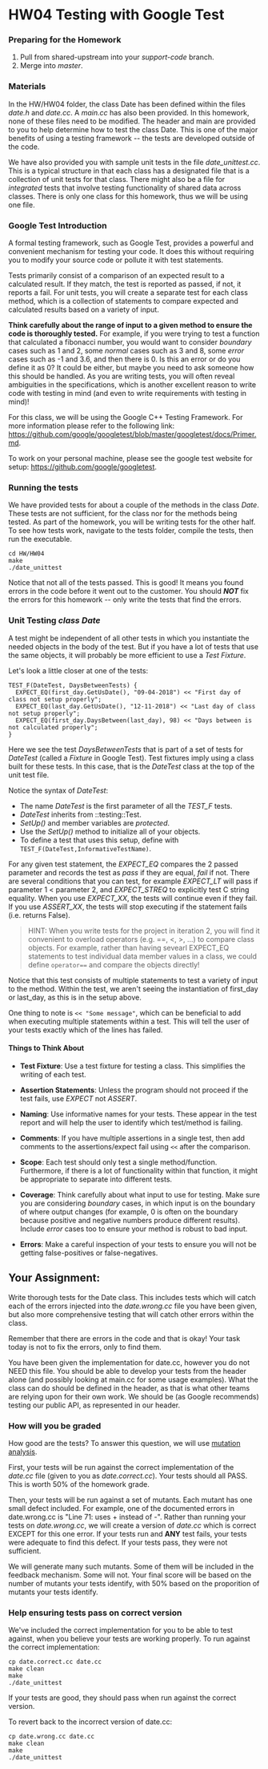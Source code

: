# HW04 Testing with Google Test

### Preparing for the Homework

1.  Pull from shared-upstream into your _support-code_ branch.
2.  Merge into _master_.

### Materials

In the HW/HW04 folder, the class Date has been defined within the files _date.h_ and _date.cc_. A _main.cc_ has also been provided. In this homework, none of these files need to be modified. The header and main are provided to you to help determine how to test the class Date. This is one of the major benefits of using a testing framework -- the tests are developed outside of the code.

We have also provided you with sample unit tests in the file _date_unittest.cc_. This is a typical structure in that each class has a designated file that is a collection of unit tests for that class. There might also be a file for _integrated_ tests that involve testing functionality of shared data across classes. There is only one class for this homework, thus we will be using one file.

### Google Test Introduction

A formal testing framework, such as Google Test, provides a powerful and convenient mechanism for testing your code. It does this without requiring you to modify your source code or pollute it with test statements.

Tests primarily consist of a comparison of an expected result to a calculated result. If they match, the test is reported as passed, if not, it reports a fail. For unit tests, you will create a separate test for each class method, which is a collection of statements to compare expected and calculated results based on a variety of input.

**Think carefully about the range of input to a given method to ensure the code is thoroughly tested.** For example, if you were trying to test a function that calculated a fibonacci number, you would want to consider _boundary_ cases such as 1 and 2, some _normal_ cases such as 3 and 8, some _error_ cases such as -1 and 3.6, and then there is 0. Is this an error or do you define it as 0? It could be either, but maybe you need to ask someone how this should be handled. As you are writing tests, you will often reveal ambiguities in the specifications, which is another excellent reason to write code with testing in mind (and even to write requirements with testing in mind)!

For this class, we will be using the Google C++ Testing Framework. For more information please refer to the following link:
https://github.com/google/googletest/blob/master/googletest/docs/Primer.md.

To work on your personal machine, please see the google test website for setup: https://github.com/google/googletest.

### Running the tests

We have provided tests for about a couple of the methods in the class _Date_. These tests are not sufficient, for the class nor for the methods being tested. As part of the homework, you will be writing tests for the other half. To see how tests work, navigate to the tests folder, compile the tests, then run the executable.

```
cd HW/HW04
make
./date_unittest
```

Notice that not all of the tests passed. This is good! It means you found errors in the code before it went out to the customer. You should **_NOT_** fix the errors for this homework -- only write the tests that find the errors.

### Unit Testing <i>class Date</i>

A test might be independent of all other tests in which you instantiate the needed objects in the body of the test. But if you have a lot of tests that use the same objects, it will probably be more efficient to use a _Test Fixture_.

Let's look a little closer at one of the tests:

```
TEST_F(DateTest, DaysBetweenTests) {
  EXPECT_EQ(first_day.GetUsDate(), "09-04-2018") << "First day of class not setup properly";
  EXPECT_EQ(last_day.GetUsDate(), "12-11-2018") << "Last day of class not setup properly";
  EXPECT_EQ(first_day.DaysBetween(last_day), 98) << "Days between is not calculated properly";
}
```

Here we see the test _DaysBetweenTests_ that is part of a set of tests for _DateTest_ (called a _Fixture_ in Google Test). Test fixtures imply using a class built for these tests. In this case, that is the _DateTest_ class at the top of the unit test file. 

Notice the syntax of _DateTest_:
- The name _DateTest_ is the first parameter of all the _TEST_F_ tests.
- _DateTest_ inherits from ::testing::Test.
- _SetUp()_ and member variables are _protected_.
- Use the _SetUp()_ method to initialize all of your objects.
- To define a test that uses this setup, define with `TEST_F(DateTest,InformativeTestName)`.

For any given test statement, the _EXPECT_EQ_ compares the 2 passed parameter and records the test as _pass_ if they are equal, _fail_ if not. There are several conditions that you can test, for example _EXPECT_LT_ will pass if parameter 1 < parameter 2, and _EXPECT_STREQ_ to explicitly test C string equality. When you use _EXPECT_XX_, the tests will continue even if they fail. If you use _ASSERT_XX_, the tests will stop executing if the statement fails (i.e. returns False).

>HINT: When you write tests for the project in iteration 2, you will find it convenient to overload operators (e.g. ==, <, >, ...) to compare class objects. For example, rather than having sevearl EXPECT_EQ statements to test individual data member values in a class, we could define `operator==` and compare the objects directly!

Notice that this test consists of multiple statements to test a variety of input to the method. Within the test, we aren't seeing the instantiation of first_day or last_day, as this is in the setup above. 

One thing to note is `<< "Some message"`, which can be beneficial to add when executing multiple statements within a test. This will tell the user of your tests exactly which of the lines has failed.


#### Things to Think About

- **Test Fixture**: Use a test fixture for testing a class. This simplifies the writing of each test.

- **Assertion Statements**: Unless the program should not proceed if the test fails, use _EXPECT_ not _ASSERT_.

- **Naming**: Use informative names for your tests. These appear in the test report and will help the user to identify which test/method is failing.

- **Comments**: If you have multiple assertions in a single test, then add comments to the assertions/expect fail using `<<` after the comparison.

- **Scope**:  Each test should only test a single method/function. Furthermore, if there is a lot of functionality within that function, it might be appropriate to separate into different tests.

- **Coverage**: Think carefully about what input to use for testing. Make sure you are considering _boundary_ cases, in which input is on the boundary of where output changes (for example, 0 is often on the boundary because positive and negative numbers produce different results). Include _error_ cases too to ensure your method is robust to bad input.

- **Errors**: Make a careful inspection of your tests to ensure you will not be getting false-positives or false-negatives.


## Your Assignment:

Write thorough tests for the Date class. This includes tests which will catch each of the errors injected into the _date.wrong.cc_ file you have been given, but also more comprehensive testing that will catch other errors within the class.

Remember that there are errors in the code and that is okay! Your task today is not to fix the errors, only to find them.

You have been given the implementation for date.cc, however you do not NEED this file. You should be able to develop your tests from the header alone (and possibly looking at main.cc for some usage examples). What the class can do should be defined in the header, as that is what other teams are relying upon for their own work. We should be (as Google recommends) testing our public API, as represented in our header. 


### How will you be graded

How good are the tests? To answer this question, we will use [mutation analysis](https://en.wikipedia.org/wiki/Mutation_testing).

First, your tests will be run against the correct implementation of the _date.cc_ file (given to you as _date.correct.cc_). Your tests should all PASS. This is worth 50% of the homework grade.

Then, your tests will be run against a set of mutants. Each mutant has one small defect included. For example, one of the documented errors in date.wrong.cc is "Line 71: uses + instead of -". Rather than running your tests on _date.wrong.cc_, we will create a version of _date.cc_ which is correct EXCEPT for this one error. If your tests run and **ANY** test fails, your tests were adequate to find this defect. If your tests pass, they were not sufficient.

We will generate many such mutants. Some of them will be included in the feedback mechanism. Some will not. Your final score will be based on the number of mutants your tests identify, with 50% based on the proporition of mutants your tests identify.

### Help ensuring tests pass on correct version

We've included the correct implementation for you to be able to test against, when you believe your tests are working properly.  To run against the correct implementation:

```
cp date.correct.cc date.cc
make clean
make
./date_unittest
```

If your tests are good, they should pass when run against the correct version.

To revert back to the incorrect version of date.cc:

```
cp date.wrong.cc date.cc
make clean
make
./date_unittest
```

